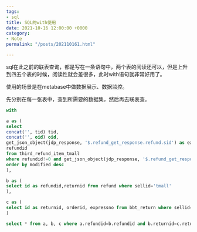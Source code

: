 ```yaml
---
tags:
- sql
title: SQL的with使用
date: 2021-10-16 12:00:00 +0000
category:
- Note
permalink: "/posts/202110161.html"

---
```

sql在此之前的联表查询，都是写在一条语句中，两个表的阅读还可以，但是上升到四五个表的时候，阅读性就会差很多，此时with语句就非常好用了。

使用的场景是在metabase中做数据展示、数据监控。

先分别在每一张表中，查到所需要的数据集，然后再去联表查。

```sql
with 

a as (
select 
concat('', tid) tid, 
concat('', oid) oid, 
get_json_object(jdp_response, '$.refund_get_response.refund.sid') as expressno, 
refundid 
from third_refund_item_tmall 
where refundid!=0 and get_json_object(jdp_response, '$.refund_get_response.refund.good_status')!='BUYER_NOT_RECEIVED' 
order by modified desc
),

b as (
select id as refundid,returnid from refund where sellid='tmall'
),

c as (
select id as returnid, orderid, expressno from bbt_return where sellid='tmall' and stat=0
)

select * from a, b, c where a.refundid=b.refundid and b.returnid=c.returnid and a.expressno!=c.expressno and c.expressno='';
```